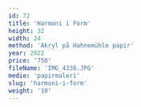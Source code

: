 ```yaml
---
id: 72
title: 'Harmoni i Form'
height: 32
width: 24
method: 'Akryl på Hahnemühle papir'
year: 2022
price: '750'
fileName: 'IMG_4336.JPG'
medie: 'papirmaleri'
slug: 'harmoni-i-form'
weight: '10'
---
```

